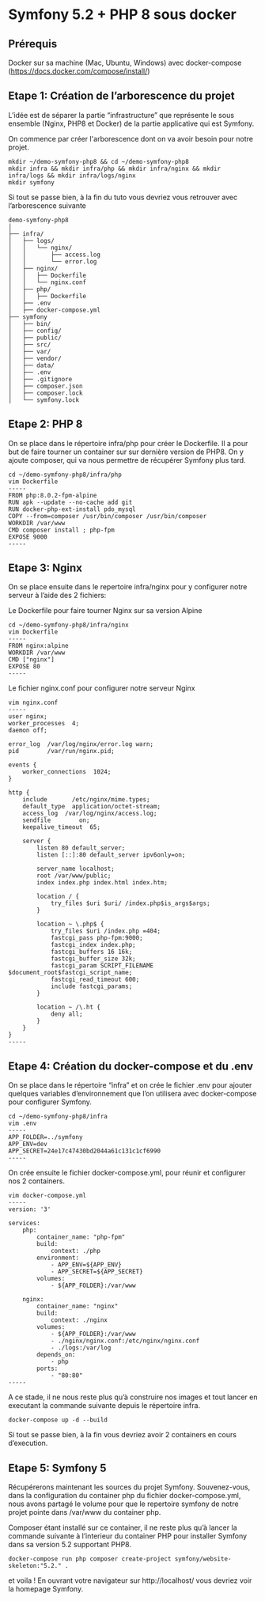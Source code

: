 # Symfony 5.2 + PHP 8 sous docker

## Prérequis

Docker sur sa machine (Mac, Ubuntu, Windows) avec docker-compose (https://docs.docker.com/compose/install/)

## Etape 1: Création de l’arborescence du projet

L’idée est de séparer la partie “infrastructure” que représente le sous ensemble (Nginx, PHP8 et Docker) de la partie applicative qui est Symfony.

On commence par créer l'arborescence dont on va avoir besoin pour notre projet.

```
mkdir ~/demo-symfony-php8 && cd ~/demo-symfony-php8
mkdir infra && mkdir infra/php && mkdir infra/nginx && mkdir infra/logs && mkdir infra/logs/nginx
mkdir symfony
```

Si tout se passe bien, à la fin du tuto vous devriez vous retrouver avec l’arborescence suivante

```
demo-symfony-php8
│
├── infra/
│   ├── logs/
│   │   └── nginx/
│   │       ├── access.log
│   │       └── error.log
│   ├── nginx/
│   │   ├── Dockerfile
│   │   └── nginx.conf
│   ├── php/
│   │   ├── Dockerfile
│   ├── .env
│   ├── docker-compose.yml
├── symfony
│   ├── bin/
│   ├── config/
│   ├── public/
│   ├── src/
│   ├── var/
│   ├── vendor/
│   ├── data/
│   ├── .env
│   ├── .gitignore
│   ├── composer.json
│   ├── composer.lock
│   └── symfony.lock
```

## Etape 2: PHP 8

On se place dans le répertoire infra/php pour créer le Dockerfile.
Il a pour but de faire tourner un container sur sur dernière version de PHP8.
On y ajoute composer, qui va nous permettre de récupérer Symfony plus tard.

```
cd ~/demo-symfony-php8/infra/php 
vim Dockerfile
-----
FROM php:8.0.2-fpm-alpine
RUN apk --update --no-cache add git
RUN docker-php-ext-install pdo_mysql
COPY --from=composer /usr/bin/composer /usr/bin/composer
WORKDIR /var/www
CMD composer install ; php-fpm
EXPOSE 9000
-----
```

## Etape 3: Nginx

On se place ensuite dans le repertoire infra/nginx pour y configurer notre serveur à l’aide des 2 fichiers:

Le Dockerfile pour faire tourner Nginx sur sa version Alpine

```
cd ~/demo-symfony-php8/infra/nginx
vim Dockerfile
-----
FROM nginx:alpine
WORKDIR /var/www
CMD ["nginx"]
EXPOSE 80
-----
```

Le fichier nginx.conf pour configurer notre serveur Nginx

```
vim nginx.conf
-----
user nginx;
worker_processes  4;
daemon off;

error_log  /var/log/nginx/error.log warn;
pid        /var/run/nginx.pid;

events {
    worker_connections  1024;
}

http {
    include       /etc/nginx/mime.types;
    default_type  application/octet-stream;
    access_log  /var/log/nginx/access.log;
    sendfile        on;
    keepalive_timeout  65;

    server {
        listen 80 default_server;
        listen [::]:80 default_server ipv6only=on;

        server_name localhost;
        root /var/www/public;
        index index.php index.html index.htm;

        location / {
            try_files $uri $uri/ /index.php$is_args$args;
        }

        location ~ \.php$ {
            try_files $uri /index.php =404;
            fastcgi_pass php-fpm:9000;
            fastcgi_index index.php;
            fastcgi_buffers 16 16k;
            fastcgi_buffer_size 32k;
            fastcgi_param SCRIPT_FILENAME $document_root$fastcgi_script_name;
            fastcgi_read_timeout 600;
            include fastcgi_params;
        }

        location ~ /\.ht {
            deny all;
        }
    }
}
-----
```

## Etape 4: Création du docker-compose et du .env

On se place dans le répertoire “infra” et on crée le fichier .env pour ajouter quelques variables d’environnement que l’on utilisera avec docker-compose pour configurer Symfony.

```
cd ~/demo-symfony-php8/infra
vim .env
-----
APP_FOLDER=../symfony
APP_ENV=dev
APP_SECRET=24e17c47430bd2044a61c131c1cf6990
-----
```

On crée ensuite le fichier docker-compose.yml, pour réunir et configurer nos 2 containers.

```
vim docker-compose.yml
-----
version: '3'

services:
    php:
        container_name: "php-fpm"
        build:
            context: ./php
        environment:
            - APP_ENV=${APP_ENV}
            - APP_SECRET=${APP_SECRET}
        volumes:
            - ${APP_FOLDER}:/var/www

    nginx:
        container_name: "nginx"
        build:
            context: ./nginx
        volumes:
            - ${APP_FOLDER}:/var/www
            - ./nginx/nginx.conf:/etc/nginx/nginx.conf
            - ./logs:/var/log
        depends_on:
            - php
        ports:
            - "80:80"
-----
```

A ce stade, il ne nous reste plus qu’à construire nos images et tout lancer en executant la commande suivante depuis le répertoire infra.

```
docker-compose up -d --build
```

Si tout se passe bien, à la fin vous devriez avoir 2 containers en cours d’execution.

## Etape 5: Symfony 5

Récupérerons maintenant les sources du projet Symfony.
Souvenez-vous, dans la configuration du container php du fichier docker-compose.yml, nous avons partagé le volume pour que le repertoire symfony de notre projet pointe dans /var/www du container php.

Composer étant installé sur ce container, il ne reste plus qu’à lancer la commande suivante à l’interieur du container PHP pour installer Symfony dans sa version 5.2 supportant PHP8.

```
docker-compose run php composer create-project symfony/website-skeleton:"5.2." .
```

et voila ! En ouvrant votre navigateur sur http://localhost/ vous devriez voir la homepage Symfony.

